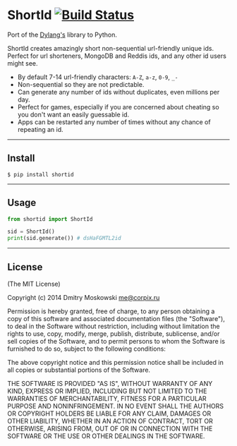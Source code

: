 # ShortId [![Build Status](https://secure.travis-ci.org/corpix/shortid.png)](http://travis-ci.org/corpix/shortid)

Port of the [Dylang's](https://github.com/dylang/shortid) library to Python.

ShortId creates amazingly short non-sequential url-friendly unique ids.  Perfect for url shorteners, MongoDB and Reddis ids, and any other id users might see.

 * By default 7-14 url-friendly characters: `A-Z`, `a-z`, `0-9`, `_-`
 * Non-sequential so they are not predictable.
 * Can generate any number of ids without duplicates, even millions per day.
 * Perfect for games, especially if you are concerned about cheating so you don't want an easily guessable id.
 * Apps can be restarted any number of times without any chance of repeating an id.

- - -

## Install

```shell
$ pip install shortid
```

- - -

## Usage

```python
from shortid import ShortId

sid = ShortId()
print(sid.generate()) # dsHaFGMTL2id
```

- - -

## License

(The MIT License)

Copyright (c) 2014 Dmitry Moskowski <me@corpix.ru>

Permission is hereby granted, free of charge, to any person obtaining a copy
of this software and associated documentation files (the "Software"), to deal
in the Software without restriction, including without limitation the rights
to use, copy, modify, merge, publish, distribute, sublicense, and/or sell
copies of the Software, and to permit persons to whom the Software is
furnished to do so, subject to the following conditions:

The above copyright notice and this permission notice shall be included in
all copies or substantial portions of the Software.

THE SOFTWARE IS PROVIDED "AS IS", WITHOUT WARRANTY OF ANY KIND, EXPRESS OR
IMPLIED, INCLUDING BUT NOT LIMITED TO THE WARRANTIES OF MERCHANTABILITY,
FITNESS FOR A PARTICULAR PURPOSE AND NONINFRINGEMENT. IN NO EVENT SHALL THE
AUTHORS OR COPYRIGHT HOLDERS BE LIABLE FOR ANY CLAIM, DAMAGES OR OTHER
LIABILITY, WHETHER IN AN ACTION OF CONTRACT, TORT OR OTHERWISE, ARISING FROM,
OUT OF OR IN CONNECTION WITH THE SOFTWARE OR THE USE OR OTHER DEALINGS IN
THE SOFTWARE.
